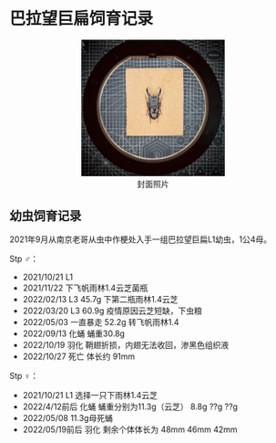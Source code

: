 # 巴拉望巨扁饲育记录

<div align=center><img width="50%" src=".pic/IMG_0041.JPG"/></div>

<div align="center">封面照片</div>

## 幼虫饲育记录

2021年9月从南京老哥从虫中作梗处入手一组巴拉望巨扁L1幼虫，1公4母。

Stp ♂：
+ 2021/10/21 L1 
+ 2021/11/22 下飞帆雨林1.4云芝菌瓶
+ 2022/02/13 L3 45.7g 下第二瓶雨林1.4云芝
+ 2022/03/20 L3 60.9g 疫情原因云芝短缺，下虫粮 
+ 2022/05/03 一直暴走 52.2g 转飞帆雨林1.4
+ 2022/09/13 化蛹 蛹重30.8g
+ 2022/10/19 羽化 鞘翅折损，内翅无法收回，渗黑色组织液
+ 2022/10/27 死亡 体长约 91mm

Stp ♀：
+ 2021/10/21 L1 选择一只下雨林1.4云芝
+ 2022/4/12前后 化蛹 蛹重分别为11.3g（云芝） 8.8g  ??g  ??g
+ 2022/05/08 11.3g母死蛹
+ 2022/05/19前后 羽化 剩余个体体长为 48mm 46mm 42mm
